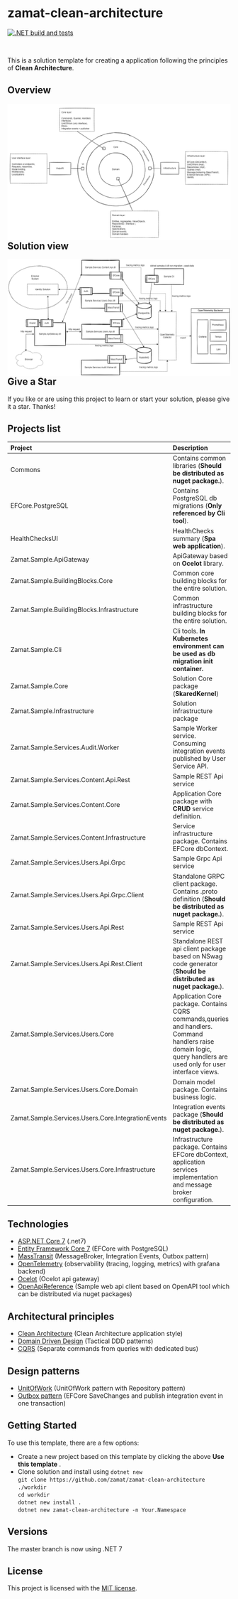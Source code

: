 # zamat-clean-architecture

[![.NET build and tests](https://github.com/zamat/zamat-clean-architecture/actions/workflows/dotnet-build-and-tests.yml/badge.svg?branch=main)](https://github.com/zamat/zamat-clean-architecture/actions/workflows/dotnet-build-and-tests.yml)

<br/>

This is a solution template for creating a application following the principles of **Clean Architecture**. 

## Overview
<img align="left" src="https://raw.githubusercontent.com/zamat/zamat-clean-architecture/main/docs/clean-architecture-overview.png" />

## Solution view
<img align="left" src="https://raw.githubusercontent.com/zamat/zamat-clean-architecture/main/docs/logical-view.png" />

## Give a Star
If you like or are using this project to learn or start your solution, please give it a star. Thanks!

## Projects list

|Project|Description|
|:------|:-- |
|Commons|Contains common libraries (<b>Should be distributed as nuget package.</b>).|
|EFCore.PostgreSQL|Contains PostgreSQL db migrations (<b>Only referenced by Cli tool</b>).|
|HealthChecksUI|HealthChecks summary (<b>Spa web application</b>).|
|Zamat.Sample.ApiGateway|ApiGateway based on <b>Ocelot</b> library.|
|Zamat.Sample.BuildingBlocks.Core|Common core building blocks for the entire solution.|
|Zamat.Sample.BuildingBlocks.Infrastructure|Common infrastructure building blocks for the entire solution.|
|Zamat.Sample.Cli|Cli tools. <b>In Kubernetes environment can be used as db migration init container.</b>|
|Zamat.Sample.Core|Solution Core package (<b>SkaredKernel</b>)|
|Zamat.Sample.Infrastructure|Solution infrastructure package|
|Zamat.Sample.Services.Audit.Worker|Sample Worker service. Consuming integration events published by User Service API.|
|Zamat.Sample.Services.Content.Api.Rest|Sample REST Api service|
|Zamat.Sample.Services.Content.Core|Application Core package with <b>CRUD</b> service definition.|
|Zamat.Sample.Services.Content.Infrastructure|Service infrastructure package. Contains EFCore dbContext.|
|Zamat.Sample.Services.Users.Api.Grpc|Sample Grpc Api service|
|Zamat.Sample.Services.Users.Api.Grpc.Client|Standalone GRPC client package. Contains .proto definition (<b>Should be distributed as nuget package.</b>).|
|Zamat.Sample.Services.Users.Api.Rest|Sample REST Api service|
|Zamat.Sample.Services.Users.Api.Rest.Client|Standalone REST api client package based on NSwag code generator (<b>Should be distributed as nuget package.</b>).|
|Zamat.Sample.Services.Users.Core|Application Core package. Contains CQRS commands,queries and handlers. Command handlers raise domain logic, query handlers are used only for user interface views.|
|Zamat.Sample.Services.Users.Core.Domain|Domain model package. Contains business logic.|
|Zamat.Sample.Services.Users.Core.IntegrationEvents|Integration events package (<b>Should be distributed as nuget package.</b>).</b>|
|Zamat.Sample.Services.Users.Core.Infrastructure|Infrastructure package. Contains EFCore dbContext, application services implementation and message broker configuration.|

## Technologies
* [ASP.NET Core 7](https://docs.microsoft.com/en-us/aspnet/core/introduction-to-aspnet-core) (.net7)
* [Entity Framework Core 7](https://docs.microsoft.com/en-us/ef/core/) (EFCore with PostgreSQL)
* [MassTransit](https://masstransit-project.com/) (MessageBroker, Integration Events, Outbox pattern)
* [OpenTelemetry](https://opentelemetry.io/) (observability (tracing, logging, metrics) with grafana backend)
* [Ocelot](https://ocelot.readthedocs.io/en/latest/) (Ocelot api gateway)
* [OpenApiReference](https://learn.microsoft.com/en-us/aspnet/core/web-api/microsoft.dotnet-openapi?view=aspnetcore-7.0) (Sample web api client based on OpenAPI tool which can be distributed via nuget packages)

## Architectural principles
* [Clean Architecture](https://blog.cleancoder.com/uncle-bob/2012/08/13/the-clean-architecture.html) (Clean Architecture application style)
* [Domain Driven Design](https://learn.microsoft.com/en-us/azure/architecture/microservices/model/tactical-ddd) (Tactical DDD patterns)
* [CQRS](https://martinfowler.com/bliki/CQRS.html) (Separate commands from queries with dedicated bus)

## Design patterns 
* [UnitOfWork](https://martinfowler.com/eaaCatalog/unitOfWork.html) (UnitOfWork pattern with Repository pattern)
* [Outbox pattern](https://microservices.io/patterns/data/transactional-outbox.html) (EFCore SaveChanges and publish integration event in one transaction)

## Getting Started
To use this template, there are a few options:
- Create a new project based on this template by clicking the above **Use this template** .
- Clone solution and install using `dotnet new` <br/>
`git clone https://github.com/zamat/zamat-clean-architecture ./workdir` <br/>
`cd workdir` <br/>
`dotnet new install .` <br/>
`dotnet new zamat-clean-architecture -n Your.Namespace`

## Versions
The master branch is now using .NET 7

## License
This project is licensed with the [MIT license](LICENSE).

